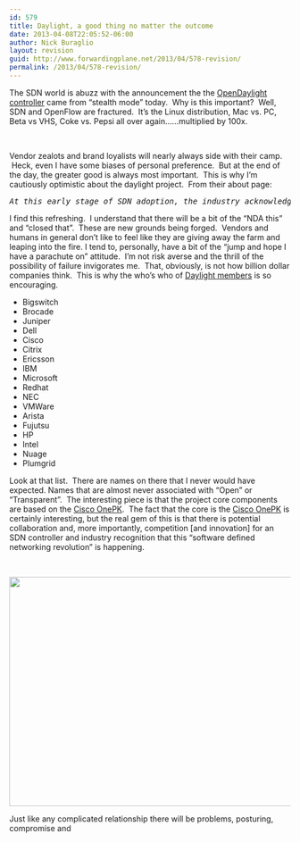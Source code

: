 ```yaml
---
id: 579
title: Daylight, a good thing no matter the outcome
date: 2013-04-08T22:05:52-06:00
author: Nick Buraglio
layout: revision
guid: http://www.forwardingplane.net/2013/04/578-revision/
permalink: /2013/04/578-revision/
---
```

The SDN world is abuzz with the announcement the the <a href="http://www.opendaylight.org" target="_blank">OpenDaylight controller</a> came from &#8220;stealth mode&#8221; today.  Why is this important?  Well, SDN and OpenFlow are fractured.  It&#8217;s the Linux distribution, Mac vs. PC, Beta vs VHS, Coke vs. Pepsi all over again&#8230;&#8230;multiplied by 100x.

&nbsp;

Vendor zealots and brand loyalists will nearly always side with their camp.  Heck, even I have some biases of personal preference.  But at the end of the day, the greater good is always most important.  This is why I&#8217;m cautiously optimistic about the daylight project.  From their about page:

<pre><em>At this early stage of SDN adoption, the industry acknowledges the benefits of establishing an open, reference framework for programmability and control through an open source SDN solution. Such a framework maintains the flexibility and choice to allow organizations to deploy SDN as they please, yet still mitigates many of the risks of adopting early stage technologies and integrating with existing infrastructure investments.
</em></pre>

I find this refreshing.  I understand that there will be a bit of the &#8220;NDA this&#8221; and &#8220;closed that&#8221;.  These are new grounds being forged.  Vendors and humans in general don&#8217;t like to feel like they are giving away the farm and leaping into the fire. I tend to, personally, have a bit of the &#8220;jump and hope I have a parachute on&#8221; attitude.  I&#8217;m not risk averse and the thrill of the possibility of failure invigorates me.  That, obviously, is not how billion dollar companies think.  This is why the who&#8217;s who of <a href="http://www.opendaylight.org/project/members" target="_blank">Daylight members</a> is so encouraging.

  * <span style="line-height: 13px;">Bigswitch<br /> </span>
  * Brocade
  * Juniper
  * Dell
  * Cisco
  * Citrix
  * Ericsson
  * IBM
  * Microsoft
  * Redhat
  * NEC
  * VMWare
  * Arista
  * Fujutsu
  * HP
  * Intel
  * Nuage
  * Plumgrid

Look at that list.  There are names on there that I never would have expected. Names that are almost never associated with &#8220;Open&#8221; or &#8220;Transparent&#8221;.  The interesting piece is that the project core components are based on the <a href="http://www.opendaylight.org/announcements/2013/04/industry-leaders-collaborate-opendaylight-project-donate-key-technologies" target="_blank">Cisco OnePK</a>.  The fact that the core is the <a href="http://www.cisco.com/en/US/prod/iosswrel/onepk.html" target="_blank">Cisco OnePK</a> is certainly interesting, but the real gem of this is that there is potential collaboration and, more importantly, competition [and innovation] for an SDN controller and industry recognition that this &#8220;software defined networking revolution&#8221; is happening.

&nbsp;

<img class="alignnone" alt="" src="http://upload.wikimedia.org/wikipedia/commons/thumb/6/67/Collaboration_logo_V2.svg/607px-Collaboration_logo_V2.svg.png" width="607" height="411" /> 

Just like any complicated relationship there will be problems, posturing, compromise and

&nbsp;

&nbsp;

&nbsp;
